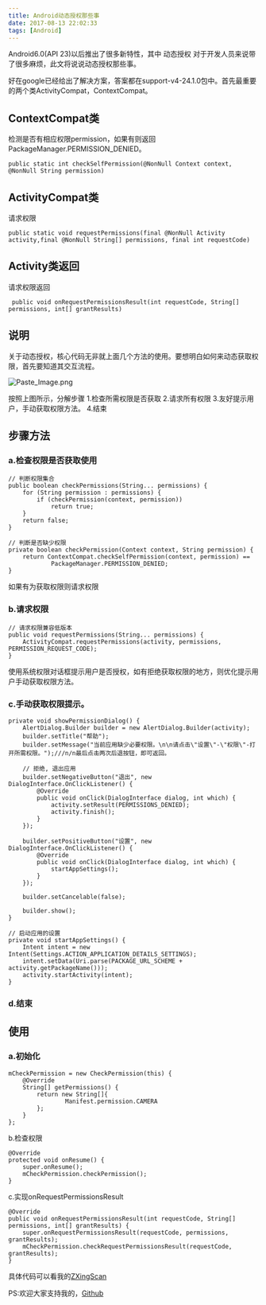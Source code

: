 ```yaml
---
title: Android动态授权那些事
date: 2017-08-13 22:02:33
tags: [Android]
---
```


Android6.0(API 23)以后推出了很多新特性，其中 动态授权 对于开发人员来说带了很多麻烦，此文将说说动态授权那些事。

好在google已经给出了解决方案，答案都在support-v4-24.1.0包中。首先最重要的两个类ActivityCompat，ContextCompat。

## ContextCompat类
检测是否有相应权限permission，如果有则返回PackageManager.PERMISSION_DENIED。

    public static int checkSelfPermission(@NonNull Context context, @NonNull String permission)

## ActivityCompat类

请求权限

    public static void requestPermissions(final @NonNull Activity activity,final @NonNull String[] permissions, final int requestCode)

## Activity类返回

请求权限返回

     public void onRequestPermissionsResult(int requestCode, String[] permissions, int[] grantResults)

## 说明
关于动态授权，核心代码无非就上面几个方法的使用。要想明白如何来动态获取权限，首先要知道其交互流程。

![Paste_Image.png](http://upload-images.jianshu.io/upload_images/2210217-ceda81027909ea98.png?imageMogr2/auto-orient/strip%7CimageView2/2/w/1240)


按照上图所示，分解步骤
1.检查所需权限是否获取
2.请求所有权限
3.友好提示用户，手动获取权限方法。
4.结束

## 步骤方法
### a.检查权限是否获取使用

    // 判断权限集合
    public boolean checkPermissions(String... permissions) {
        for (String permission : permissions) {
            if (checkPermission(context, permission))
                return true;
        }
        return false;
    }

    // 判断是否缺少权限
    private boolean checkPermission(Context context, String permission) {
        return ContextCompat.checkSelfPermission(context, permission) ==
                PackageManager.PERMISSION_DENIED;
    }
    
如果有为获取权限则请求权限

### b.请求权限

    // 请求权限兼容低版本
    public void requestPermissions(String... permissions) {
        ActivityCompat.requestPermissions(activity, permissions, PERMISSION_REQUEST_CODE);
    }

使用系统权限对话框提示用户是否授权，如有拒绝获取权限的地方，则优化提示用户手动获取权限方法。

### c.手动获取权限提示。

    private void showPermissionDialog() {
        AlertDialog.Builder builder = new AlertDialog.Builder(activity);
        builder.setTitle("帮助");
        builder.setMessage("当前应用缺少必要权限。\n\n请点击\"设置\"-\"权限\"-打开所需权限。");///n/n最后点击两次后退按钮，即可返回。

        // 拒绝, 退出应用
        builder.setNegativeButton("退出", new DialogInterface.OnClickListener() {
            @Override
            public void onClick(DialogInterface dialog, int which) {
                activity.setResult(PERMISSIONS_DENIED);
                activity.finish();
            }
        });

        builder.setPositiveButton("设置", new DialogInterface.OnClickListener() {
            @Override
            public void onClick(DialogInterface dialog, int which) {
                startAppSettings();
            }
        });

        builder.setCancelable(false);

        builder.show();
    }

    // 启动应用的设置
    private void startAppSettings() {
        Intent intent = new Intent(Settings.ACTION_APPLICATION_DETAILS_SETTINGS);
        intent.setData(Uri.parse(PACKAGE_URL_SCHEME + activity.getPackageName()));
        activity.startActivity(intent);
    }

### d.结束


## 使用

### a.初始化

	mCheckPermission = new CheckPermission(this) {
		@Override
		String[] getPermissions() {
			return new String[]{
					Manifest.permission.CAMERA
			};
		}
	};

b.检查权限

    @Override
    protected void onResume() {
        super.onResume();
        mCheckPermission.checkPermission();
    }

c.实现onRequestPermissionsResult

    @Override
    public void onRequestPermissionsResult(int requestCode, String[] permissions, int[] grantResults) {
        super.onRequestPermissionsResult(requestCode, permissions, grantResults);
        mCheckPermission.checkRequestPermissionsResult(requestCode, grantResults);
    }

具体代码可以看我的[ZXingScan](https://github.com/Chunyang1988/ZXingScan)

PS:欢迎大家支持我的，[Github](https://github.com/Chunyang1988)

